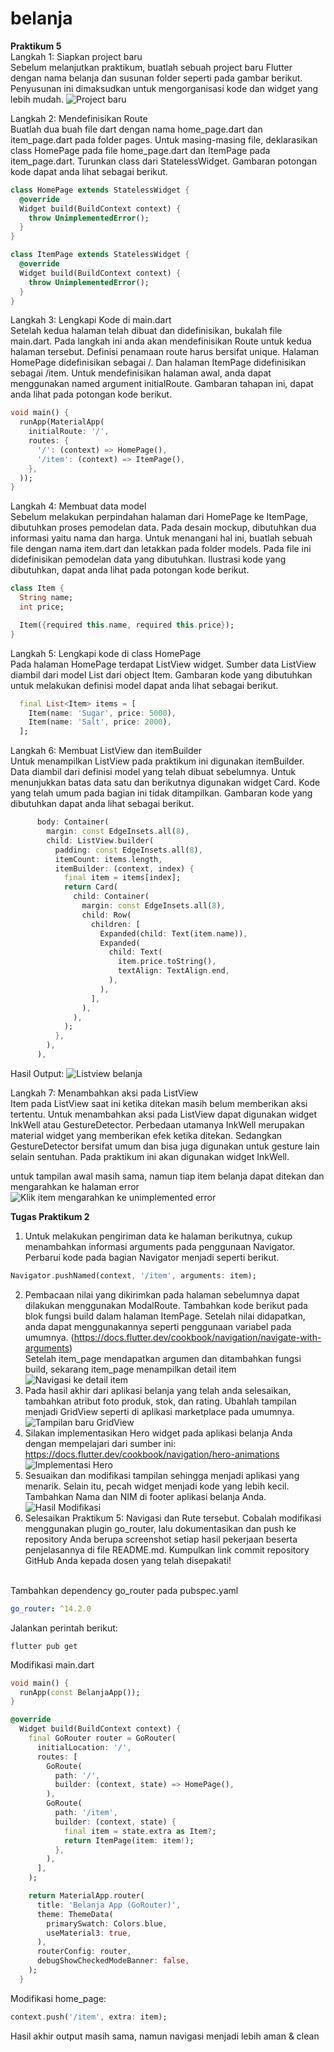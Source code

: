 # belanja

**Praktikum 5**<br>
Langkah 1: Siapkan project baru<br>
Sebelum melanjutkan praktikum, buatlah sebuah project baru Flutter dengan nama belanja dan susunan folder seperti pada gambar berikut. Penyusunan ini dimaksudkan untuk mengorganisasi kode dan widget yang lebih mudah.
![Project baru](images/1.png)

Langkah 2: Mendefinisikan Route<br>
Buatlah dua buah file dart dengan nama home_page.dart dan item_page.dart pada folder pages. Untuk masing-masing file, deklarasikan class HomePage pada file home_page.dart dan ItemPage pada item_page.dart. Turunkan class dari StatelessWidget. Gambaran potongan kode dapat anda lihat sebagai berikut.

```dart
class HomePage extends StatelessWidget {
  @override
  Widget build(BuildContext context) {
    throw UnimplementedError();
  }
}
```

```dart
class ItemPage extends StatelessWidget {
  @override
  Widget build(BuildContext context) {
    throw UnimplementedError();
  }
}
```

Langkah 3: Lengkapi Kode di main.dart<br>
Setelah kedua halaman telah dibuat dan didefinisikan, bukalah file main.dart. Pada langkah ini anda akan mendefinisikan Route untuk kedua halaman tersebut. Definisi penamaan route harus bersifat unique. Halaman HomePage didefinisikan sebagai /. Dan halaman ItemPage didefinisikan sebagai /item. Untuk mendefinisikan halaman awal, anda dapat menggunakan named argument initialRoute. Gambaran tahapan ini, dapat anda lihat pada potongan kode berikut.

```dart
void main() {
  runApp(MaterialApp(
    initialRoute: '/',
    routes: {
      '/': (context) => HomePage(),
      '/item': (context) => ItemPage(),
    },
  ));
}
```

Langkah 4: Membuat data model<br>
Sebelum melakukan perpindahan halaman dari HomePage ke ItemPage, dibutuhkan proses pemodelan data. Pada desain mockup, dibutuhkan dua informasi yaitu nama dan harga. Untuk menangani hal ini, buatlah sebuah file dengan nama item.dart dan letakkan pada folder models. Pada file ini didefinisikan pemodelan data yang dibutuhkan. Ilustrasi kode yang dibutuhkan, dapat anda lihat pada potongan kode berikut.

```dart
class Item {
  String name;
  int price;

  Item({required this.name, required this.price});
}
```

Langkah 5: Lengkapi kode di class HomePage<br>
Pada halaman HomePage terdapat ListView widget. Sumber data ListView diambil dari model List dari object Item. Gambaran kode yang dibutuhkan untuk melakukan definisi model dapat anda lihat sebagai berikut.

```dart
  final List<Item> items = [
    Item(name: 'Sugar', price: 5000),
    Item(name: 'Salt', price: 2000),
  ];
```

Langkah 6: Membuat ListView dan itemBuilder<br>
Untuk menampilkan ListView pada praktikum ini digunakan itemBuilder. Data diambil dari definisi model yang telah dibuat sebelumnya. Untuk menunjukkan batas data satu dan berikutnya digunakan widget Card. Kode yang telah umum pada bagian ini tidak ditampilkan. Gambaran kode yang dibutuhkan dapat anda lihat sebagai berikut.<br>

```dart
      body: Container(
        margin: const EdgeInsets.all(8),
        child: ListView.builder(
          padding: const EdgeInsets.all(8),
          itemCount: items.length,
          itemBuilder: (context, index) {
            final item = items[index];
            return Card(
              child: Container(
                margin: const EdgeInsets.all(8),
                child: Row(
                  children: [
                    Expanded(child: Text(item.name)),
                    Expanded(
                      child: Text(
                        item.price.toString(),
                        textAlign: TextAlign.end,
                      ),
                    ),
                  ],
                ),
              ),
            );
          },
        ),
      ),

```

Hasil Output:
![Listview belanja](images/2.png)

Langkah 7: Menambahkan aksi pada ListView<br>
Item pada ListView saat ini ketika ditekan masih belum memberikan aksi tertentu. Untuk menambahkan aksi pada ListView dapat digunakan widget InkWell atau GestureDetector. Perbedaan utamanya InkWell merupakan material widget yang memberikan efek ketika ditekan. Sedangkan GestureDetector bersifat umum dan bisa juga digunakan untuk gesture lain selain sentuhan. Pada praktikum ini akan digunakan widget InkWell.<br>

untuk tampilan awal masih sama, namun tiap item belanja dapat ditekan dan mengarahkan ke halaman error
![Klik item mengarahkan ke unimplemented error](images/3.gif)

**Tugas Praktikum 2**

1. Untuk melakukan pengiriman data ke halaman berikutnya, cukup menambahkan informasi arguments pada penggunaan Navigator. Perbarui kode pada bagian Navigator menjadi seperti berikut.

```dart
Navigator.pushNamed(context, '/item', arguments: item);
```

2. Pembacaan nilai yang dikirimkan pada halaman sebelumnya dapat dilakukan menggunakan ModalRoute. Tambahkan kode berikut pada blok fungsi build dalam halaman ItemPage. Setelah nilai didapatkan, anda dapat menggunakannya seperti penggunaan variabel pada umumnya. (https://docs.flutter.dev/cookbook/navigation/navigate-with-arguments)
   <br>
   Setelah item_page mendapatkan argumen dan ditambahkan fungsi build, sekarang item_page menampilkan detail item
   ![Navigasi ke detail item](images/4.gif)<br>
3. Pada hasil akhir dari aplikasi belanja yang telah anda selesaikan, tambahkan atribut foto produk, stok, dan rating. Ubahlah tampilan menjadi GridView seperti di aplikasi marketplace pada umumnya.
   ![Tampilan baru GridView](images/5.png)<br>
4. Silakan implementasikan Hero widget pada aplikasi belanja Anda dengan mempelajari dari sumber ini: https://docs.flutter.dev/cookbook/navigation/hero-animations
   ![Implementasi Hero](images/6.gif)<br>
5. Sesuaikan dan modifikasi tampilan sehingga menjadi aplikasi yang menarik. Selain itu, pecah widget menjadi kode yang lebih kecil. Tambahkan Nama dan NIM di footer aplikasi belanja Anda.
   ![Hasil Modifikasi](images/7.gif)<br>
6. Selesaikan Praktikum 5: Navigasi dan Rute tersebut. Cobalah modifikasi menggunakan plugin go_router, lalu dokumentasikan dan push ke repository Anda berupa screenshot setiap hasil pekerjaan beserta penjelasannya di file README.md. Kumpulkan link commit repository GitHub Anda kepada dosen yang telah disepakati!<br>

<br>
   Tambahkan dependency go_router pada pubspec.yaml<br>

```yaml
go_router: ^14.2.0
```

Jalankan perintah berikut:<br>

```shell
flutter pub get
```

Modifikasi main.dart

```dart
void main() {
  runApp(const BelanjaApp());
}
```

```dart
@override
  Widget build(BuildContext context) {
    final GoRouter router = GoRouter(
      initialLocation: '/',
      routes: [
        GoRoute(
          path: '/',
          builder: (context, state) => HomePage(),
        ),
        GoRoute(
          path: '/item',
          builder: (context, state) {
            final item = state.extra as Item?;
            return ItemPage(item: item!);
          },
        ),
      ],
    );

    return MaterialApp.router(
      title: 'Belanja App (GoRouter)',
      theme: ThemeData(
        primarySwatch: Colors.blue,
        useMaterial3: true,
      ),
      routerConfig: router,
      debugShowCheckedModeBanner: false,
    );
  }
```

Modifikasi home_page:

```dart
context.push('/item', extra: item);
```

Hasil akhir output masih sama, namun navigasi menjadi lebih aman & clean
